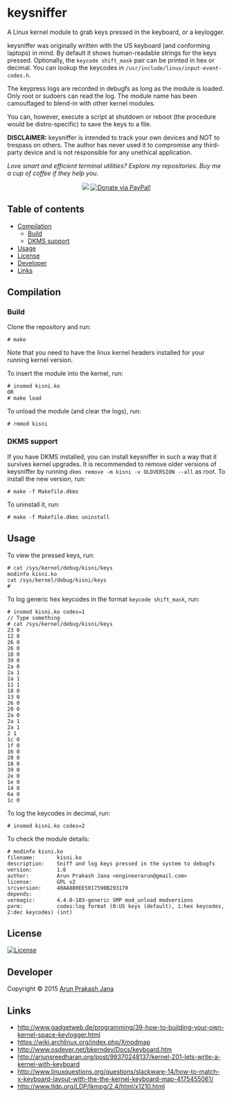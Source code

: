 # keysniffer
A Linux kernel module to grab keys pressed in the keyboard, or a keylogger.

keysniffer was originally written with the US keyboard (and conforming laptops) in mind. By default it shows human-readable strings for the keys pressed. Optionally, the `keycode shift_mask` pair can be printed in hex or decimal. You can lookup the keycodes in `/usr/include/linux/input-event-codes.h`.

The keypress logs are recorded in debugfs as long as the module is loaded. Only root or sudoers can read the log. The module name has been camouflaged to blend-in with other kernel modules.

You can, however, execute a script at shutdown or reboot (the procedure would be distro-specific) to save the keys to a file.

**DISCLAIMER:** keysniffer is intended to track your own devices and NOT to trespass on others. The author has never used it to compromise any third-party device and is not responsible for any unethical application.

*Love smart and efficient terminal utilities? Explore my repositories. Buy me a cup of coffee if they help you.*

<p align="center">
<a href="https://saythanks.io/to/jarun"><img src="https://img.shields.io/badge/say-thanks!-ff69b4.svg" /></a>
<a href="https://www.paypal.com/cgi-bin/webscr?cmd=_s-xclick&hosted_button_id=RMLTQ76JSXJ4Q"><img src="https://img.shields.io/badge/Donate-$5-green.svg" alt="Donate via PayPal!" /></a>
</p>

## Table of contents

- [Compilation](#compilation)
    - [Build](#build)
    - [DKMS support](#dkms-support)
- [Usage](#usage)
- [License](#license)
- [Developer](#developer)
- [Links](#links)

## Compilation
### Build
Clone the repository and run:

    # make
Note that you need to have the linux kernel headers installed for your running kernel version.

To insert the module into the kernel, run:

    # insmod kisni.ko
    OR
    # make load

To unload the module (and clear the logs), run:

    # rmmod kisni

### DKMS support
If you have DKMS installed, you can install keysniffer in such a way that it survives kernel upgrades. It is recommended to remove older versions of keysniffer by running `dkms remove -m kisni -v OLDVERSION --all` as root. To install the new version, run:

    # make -f Makefile.dkms

To uninstall it, run:

    # make -f Makefile.dkms uninstall

## Usage
To view the pressed keys, run:

```
# cat /sys/kernel/debug/kisni/keys
modinfo kisni.ko
cat /sys/kernel/debug/kisni/keys
#
```

To log generic hex keycodes in the format `keycode shift_mask`, run:

```
# insmod kisni.ko codes=1
// Type something
# cat /sys/kernel/debug/kisni/keys
23 0
12 0
26 0
26 0
18 0
39 0
2a 0
2a 1
2a 1
11 1
18 0
13 0
26 0
20 0
2a 0
2a 1
2a 1
2 1
1c 0
1f 0
16 0
20 0
18 0
39 0
2e 0
1e 0
14 0
6a 0
1c 0
```

To log the keycodes in decimal, run:

    # insmod kisni.ko codes=2

To check the module details:

```
# modinfo kisni.ko
filename:       kisni.ko
description:    Sniff and log keys pressed in the system to debugfs
version:        1.6
author:         Arun Prakash Jana <engineerarun@gmail.com>
license:        GPL v2
srcversion:     40AA880EE5017590B293170
depends:
vermagic:       4.4.0-103-generic SMP mod_unload modversions
parm:           codes:log format (0:US keys (default), 1:hex keycodes, 2:dec keycodes) (int)
```

## License
<a href="https://github.com/jarun/googler/blob/master/LICENSE"><img src="https://img.shields.io/badge/license-GPLv2-yellow.svg?maxAge=2592000" alt="License" /></a>

## Developer
Copyright © 2015 [Arun Prakash Jana](mailto:engineerarun@gmail.com)

## Links
- http://www.gadgetweb.de/programming/39-how-to-building-your-own-kernel-space-keylogger.html
- https://wiki.archlinux.org/index.php/Xmodmap
- http://www.osdever.net/bkerndev/Docs/keyboard.htm
- http://arjunsreedharan.org/post/99370248137/kernel-201-lets-write-a-kernel-with-keyboard
- http://www.linuxquestions.org/questions/slackware-14/how-to-match-x-keyboard-layout-with-the-the-kernel-keyboard-map-4175455061/
- http://www.tldp.org/LDP/lkmpg/2.4/html/x1210.html
